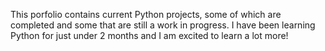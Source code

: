 This porfolio contains current Python projects, some of which are completed and some that are still a work in progress. I have been learning Python for just under 2 months and I am excited to learn a lot more!
